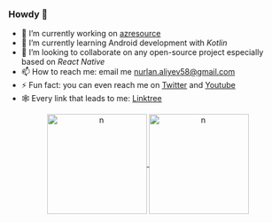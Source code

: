 ### Howdy 👋


- 🔭 I’m currently working on [azresource](https://github.com/nurlan-aliyev/azresource)
- 🌱 I’m currently learning Android development with *Kotlin*
- 👯 I’m looking to collaborate on any open-source project especially based on *React Native*
- 📫 How to reach me: email me nurlan.aliyev58@gmail.com
- ⚡ Fun fact: you can even reach me on [Twitter](https://twitter.com/nurlan_aliyev13) and [Youtube](https://www.youtube.com/channel/UCYdKK9hVSYygjOu2vODEzqw/about)
- 🕸️ Every link that leads to me: [Linktree](https://linktr.ee/nurlan_aliyev13)


<p align="center">
<a href="https://github.com/nurlan-aliyev">
  <img height="180em" align="center" src="https://github-readme-stats.vercel.app/api?username=nurlan-aliyev&hide=issues,contribs&show_icons=true&locale=en&theme=nord&include_all_commits=true&count_private=true" alt="n"/>
  <img height="180em" align="center" src="https://github-readme-stats.vercel.app/api/top-langs?username=nurlan-aliyev&show_icons=true&locale=en&layout=compact&langs_count=10&theme=nord" alt="n"/>
</a>
</p>
